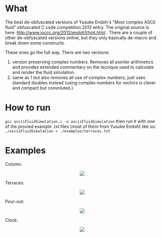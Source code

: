 # What

The best de-obfuscated versions of Yusuke Endoh's "Most complex ASCII fluid" obfuscated C code competition 2012 entry.
The original source is here: http://www.ioccc.org/2012/endoh1/hint.html . There are a couple of other de-obfuscated versions online, but they only basically de-macro and break down some constructs.

These ones go the full way. There are two versions:
1. version preserving complex numbers. Removes all pointer arithmetics and provides extended commentary on the tecnique used to calculate and render the fluid simulation.
2. same as 1 but also removes all use of complex numbers, just uses standard doubles instead (using complex numbers for vectors is clever and compact but convoluted.)

# How to run
```gcc asciiFluidSimulation.c -o asciiFluidSimulation```
then run it with one of the provied example .txt files (most of them from Yusuke Endoh) like so:
```./asciiFluidSimulation < ./examples/terraces.txt```

# Examples

Column:
<p align="center">
  <img src="https://raw.githubusercontent.com/davidedc/Ascii-fluid-simulation-deobfuscated/master/readme-images/column.gif">
</p>

Terraces:
<p align="center">
  <img src="https://raw.githubusercontent.com/davidedc/Ascii-fluid-simulation-deobfuscated/master/readme-images/terraces.gif">
</p>

Pour-out:
<p align="center">
  <img src="https://raw.githubusercontent.com/davidedc/Ascii-fluid-simulation-deobfuscated/master/readme-images/pour-out.gif">
</p>

Clock:
<p align="center">
  <img src="https://raw.githubusercontent.com/davidedc/Ascii-fluid-simulation-deobfuscated/master/readme-images/clock.gif">
</p>
